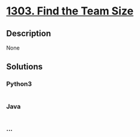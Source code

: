 # [1303. Find the Team Size](https://leetcode.com/problems/find-the-team-size)

## Description
None


## Solutions


### Python3

```python

```

### Java

```java

```

### ...
```

```
